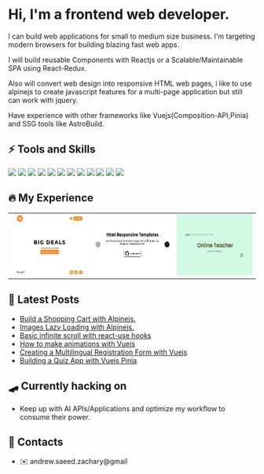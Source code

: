 # Hi, I'm a frontend web developer.
I can build web applications for small to medium size business.
I'm targeting modern browsers for building blazing fast web apps.

I will build reusable Components with Reactjs or a Scalable/Maintainable SPA using React-Redux.

Also will convert web design into responsive HTML web pages, i like to use alpinejs to create javascript features for a multi-page application but still can work with jquery.

Have experience with other frameworks like Vuejs(Composition-API,Pinia) and SSG tools like AstroBuild.

## :zap: Tools and Skills
<img src="https://cdn.cdnlogo.com/logos/h/84/html.svg" width="24" />  <img src="https://cdn.cdnlogo.com/logos/c/18/css.svg" width="24" />  <img src="https://cdn.cdnlogo.com/logos/j/44/javascript.svg" width="26" />  <img src="https://cdn.cdnlogo.com/logos/n/88/nodejs.svg" width="72" />  <img src="https://astro.build/assets/press/full-logo-light.svg" width="75" /> 
<img src="https://alpinejs.dev/alpine_long.svg" width="120" />  <img src="https://cdn.cdnlogo.com/logos/t/58/tailwind-css.svg" width="30" />  <img src="https://cdn.cdnlogo.com/logos/s/90/sass.svg" width="32" />  <img src="https://cdn.cdnlogo.com/logos/r/63/react.svg" width="24" />  <img src="https://cdn.cdnlogo.com/logos/r/37/redux.svg" width="30" />  <img src="https://www.vectorlogo.zone/logos/vuejs/vuejs-icon.svg" width="24" />  <img src="https://pinia.vuejs.org/logo.svg" width="20" />

## :fire: My Experience
<table>
  <tr>
    <td valign="center">
      <a href="https://github.com/andrew-zachary/big-deals">
        <img width="180" height="125" src="./big-deals.jpeg"/>
      </a>
    </td>
    <td valign="center">
      <a href="https://github.com/andrew-zachary/html-responsive-templates">
        <img width="180" height="125" src="./html-responsive-templates.jpeg"/>
      </a>
    </td>
    <td valign="center">
      <a href="https://github.com/andrew-zachary/online-teacher">
        <img width="180" height="125" src="./online-teacher.jpeg"/>
      </a>
    </td>
  </tr>
</table>

## :gem: Latest Posts
- <a href="https://dev.to/andrewzach/build-a-shopping-cart-with-alpinejs-3nkb">Build a Shopping Cart with Alpinejs.</a>
- <a href="https://dev.to/andrewzach/hard-time-with-image-attribute-loadinglazy-alpinejs-can-help-4a05">Images Lazy Loading with Alpinejs.</a>
- <a href="https://dev.to/andrewzach/basic-infinite-scroll-with-react-use-hooks-447l">Basic infinite scroll with react-use hooks</a>
- <a href="https://dev.to/andrewzach/how-to-make-animations-with-vuejs-jp2">How to make animations with Vuejs</a>
- <a href="https://dev.to/andrewzach/creating-a-multilingual-registration-form-with-vuejs-vee-validate-and-vue-i18n-c07">Creating a Multilingual Registration Form with Vuejs</a>
- <a href="https://dev.to/andrewzach/building-a-quiz-app-with-vuejs-pinia-12d6">Building a Quiz App with Vuejs Pinia</a>

## :skateboard: Currently hacking on
- Keep up with AI APIs/Applications and optimize my workflow to consume their power.

## :speech_balloon: Contacts
- :envelope: andrew.saeed.zachary@gmail